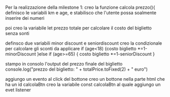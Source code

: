 Per la realizzazione della milestone 1:
creo la funzione calcola prezzo(){
definisco le variabili km e age, e stabilisco che l'utente possa soalmente inserire dei numeri 

poi creo la variabile let prezzo totale per calcolare il costo del biglietto senza sonti

definsco due variabili minor discount e seniordiscount
creo la condizionale per calcolare gli sconti da applicare 
if (age<18) 
{costo biglietto *=1-minorDiscount
}else if (age>=65) {
costo biglietto *=1-seniorDiscount
}

stampo in consolo l'output del prezzo finale del biglietto
console.log("prezzo del biglietto: " + totalPrice.toFixed(2) + " euro")

aggiungo un evento al click del bottone 
creo un bottone nella parte html che ha un id calcolaBtn
creo la variabile const calcolaBtn al quale aggiungo un evet listener 


